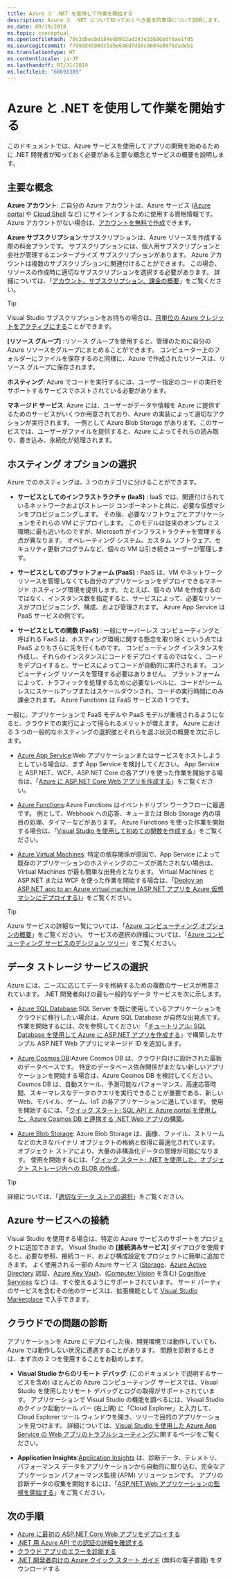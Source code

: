 ```yaml
---
title: Azure と .NET を使用して作業を開始する
description: Azure と .NET について知っておくべき基本的事項について説明します。
ms.date: 09/19/2018
ms.topic: conceptual
ms.openlocfilehash: 70c3dbecbd184ed8952ad343e33686bdf8ae1fd5
ms.sourcegitcommit: f799dd4590dc5a5e646d7d50c9604a9975dadeb1
ms.translationtype: HT
ms.contentlocale: ja-JP
ms.lasthandoff: 07/31/2019
ms.locfileid: "68691389"
---
```

# <a name="get-started-with-azure-and-net"></a>Azure と .NET を使用して作業を開始する

このドキュメントでは、Azure サービスを使用してアプリの開発を始めるために .NET 開発者が知っておく必要がある主要な概念とサービスの概要を説明します。

## <a name="key-concepts"></a>主要な概念

**Azure アカウント**: ご自分の Azure アカウントは、Azure サービス ([Azure portal](https://portal.azure.com) や [Cloud Shell](https://shell.azure.com) など) にサインインするために使用する資格情報です。 Azure アカウントがない場合は、[アカウントを無料で作成](https://azure.microsoft.com/free/dotnet/)できます。

**Azure サブスクリプション**:サブスクリプションは、Azure リソースを作成する際の料金プランです。 サブスクリプションには、個人用サブスクリプションと会社が管理するエンタープライズ サブスクリプションがあります。 Azure アカウントは複数のサブスクリプションに関連付けることができます。 この場合、リソースの作成時に適切なサブスクリプションを選択する必要があります。 詳細については、「[アカウント、サブスクリプション、課金の概要](https://docs.microsoft.com/azure/guides/developer/azure-developer-guide#understanding-accounts-subscriptions-and-billing)」をご覧ください。

> [!TIP]
> Visual Studio サブスクリプションをお持ちの場合は、[月単位の Azure クレジットをアクティブにする](https://azure.microsoft.com/pricing/member-offers/credit-for-visual-studio-subscribers/)ことができます。

**[リソース グループ]** :リソース グループを使用すると、管理のために自分の Azure リソースをグループにまとめることができます。 コンピューター上のフォルダーにファイルを保存するのと同様に、Azure で作成されたリソースは、リソース グループに保存されます。

**ホスティング**: Azure でコードを実行するには、ユーザー指定のコードの実行をサポートするサービスでホストされている必要があります。

**マネージド サービス**: Azure には、ユーザーがデータや情報を Azure に提供するためのサービスがいくつか用意されており、Azure の実装によって適切なアクションが実行されます。 一例として Azure Blob Storage があります。このサービスでは、ユーザーがファイルを提供すると、Azure によってそれらの読み取り、書き込み、永続化が処理されます。

## <a name="choosing-a-hosting-option"></a>ホスティング オプションの選択

Azure でのホスティングは、3 つのカテゴリに分けることができます。

* **サービスとしてのインフラストラクチャ (IaaS)** : IaaS では、関連付けられているネットワークおよびストレージ コンポーネントと共に、必要な仮想マシンをプロビジョニングします。 その後、必要なソフトウェアとアプリケーションをそれらの VM にデプロイします。 このモデルは従来のオンプレミス環境に最も近いものですが、Microsoft がインフラストラクチャを管理する点が異なります。 オペレーティング システム、カスタム ソフトウェア、セキュリティ更新プログラムなど、個々の VM は引き続きユーザーが管理します。

* **サービスとしてのプラットフォーム (PaaS)** : PaaS は、VM やネットワーク リソースを管理しなくても自分のアプリケーションをデプロイできるマネージド ホスティング環境を提供します。 たとえば、個々の VM を作成するのではなく、インスタンス数を指定すると、サービスによって、必要なリソースがプロビジョニング、構成、および管理されます。 Azure App Service は PaaS サービスの例です。
  
* **サービスとしての関数 (FaaS)** : 一般にサーバーレス コンピューティングと呼ばれる FaaS は、ホスティング環境に関する懸念を取り除くという点では PaaS よりもさらに先を行くものです。 コンピューティング インスタンスを作成し、それらのインスタンスにコードをデプロイするのではなく、コードをデプロイすると、サービスによってコードが自動的に実行されます。 コンピューティング リソースを管理する必要はありません。 プラットフォームによって、トラフィックを処理するために必要なレベルに、コードがシームレスにスケールアップまたはスケールダウンされ、コードの実行時間にのみ課金されます。 Azure Functions は FaaS サービスの 1 つです。

一般に、アプリケーションで FaaS モデルや PaaS モデルが重視されるようになると、クラウドでの実行によって得られるメリットが増えます。 Azure における 3 つの一般的なホスティングの選択肢とそれらを選ぶ状況の概要を次に示します。

* [Azure App Service](https://docs.microsoft.com/azure/app-service/app-service-value-prop-what-is):Web アプリケーションまたはサービスをホストしようとしている場合は、まず App Service を検討してください。 App Service と ASP.NET、WCF、ASP.NET Core の各アプリを使った作業を開始する場合は、「[Azure に ASP.NET Core Web アプリを作成する](https://docs.microsoft.com/azure/app-service/app-service-web-get-started-dotnet)」をご覧ください。

* [Azure Functions](https://docs.microsoft.com/azure/azure-functions/functions-overview):Azure Functions はイベントドリブン ワークフローに最適です。 例として、Webhook への応答、キューまたは Blob Storage 内の項目の処理、タイマーなどがあります。 Azure Functions を使った作業を開始する場合は、「[Visual Studio を使用して初めての関数を作成する](https://docs.microsoft.com/azure/azure-functions/functions-create-your-first-function-visual-studio)」をご覧ください。

* [Azure Virtual Machines](https://docs.microsoft.com/azure/virtual-machines/): 特定の依存関係が原因で、App Service によって既存のアプリケーションのホスティングのニーズが満たされない場合は、Virtual Machines が最も簡単な出発点となります。 Virtual Machines と ASP.NET または WCF を使った作業を開始する場合は、「[Deploy an ASP.NET app to an Azure virtual machine (ASP.NET アプリを Azure 仮想マシンにデプロイする)](https://tutorials.visualstudio.com/aspnet-vm/intro)」をご覧ください。

> [!TIP]
> Azure サービスの詳細な一覧については、「[Azure コンピューティング オプションの概要](https://docs.microsoft.com/azure/architecture/guide/technology-choices/compute-overview#azure-compute-options)」をご覧ください。 サービスの選択の詳細については、「[Azure コンピューティング サービスのデシジョン ツリー](https://docs.microsoft.com/azure/architecture/guide/technology-choices/compute-decision-tree)」をご覧ください。

## <a name="choosing-a-data-storage-service"></a>データ ストレージ サービスの選択

Azure には、ニーズに応じてデータを格納するための複数のサービスが用意されています。 .NET 開発者向けの最も一般的なデータ サービスを次に示します。

* [Azure SQL Database](https://docs.microsoft.com/azure/sql-database/):SQL Server を既に使用しているアプリケーションをクラウドに移行したい場合は、Azure SQL Database が自然な出発点です。 作業を開始するには、次を参照してください: 「[チュートリアル: SQL Database を使用して Azure に ASP.NET アプリを作成する](https://docs.microsoft.com/azure/app-service/app-service-web-tutorial-dotnet-sqldatabase)」で構築したサンプル ASP.NET Web アプリにマネージド ID を追加します。

* [Azure Cosmos DB](https://docs.microsoft.com/azure/cosmos-db/):Azure Cosmos DB は、クラウド向けに設計された最新のデータベースです。 特定のデータベース依存関係がまだない新しいアプリケーションを開始する場合は、Azure Cosmos DB を検討してください。 Cosmos DB は、自動スケール、予測可能なパフォーマンス、高速応答時間、スキーマレスなデータのクエリを実行できることが重要である、新しい Web、モバイル、ゲーム、IoT の各アプリケーションに適しています。 使用を開始するには、「[クイック スタート: SQL API と Azure portal を使用した、Azure Cosmos DB と連携する .NET Web アプリの構築](https://docs.microsoft.com/azure/cosmos-db/create-sql-api-dotnet)。

* [Azure Blob Storage](https://docs.microsoft.com/azure/storage/): Azure Blob Storage は、画像、ファイル、ストリームなどの大きなバイナリ オブジェクトの格納と取得に最適化されています。 オブジェクト ストアにより、大量の非構造化データの管理が可能になります。 使用を開始するには、「[クイック スタート: .NET を使用した、オブジェクト ストレージ内への BLOB の作成](https://docs.microsoft.com/azure/storage/blobs/storage-quickstart-blobs-dotnet)。

> [!TIP]
> 詳細については、「[適切なデータ ストアの選択](https://docs.microsoft.com/azure/architecture/guide/technology-choices/data-store-overview)」をご覧ください。

## <a name="connecting-to-azure-services"></a>Azure サービスへの接続

Visual Studio を使用する場合は、特定の Azure サービスのサポートをプロジェクトに追加できます。  Visual Studio の **[接続済みサービス]** ダイアログを使用すると、必要な参照、接続コード、および構成設定をプロジェクトに簡単に追加できます。  よく使用される一部の Azure サービス ([Storage](/azure/vs-azure-tools-connected-services-storage)、[Azure Active Directory](/azure/active-directory/develop/vs-active-directory-add-connected-service) 認証、[Azure Key Vault](/azure/key-vault/vs-key-vault-add-connected-service)、([Computer Vision](/azure/cognitive-services/computer-vision/vs-computer-vision-connected-service) を含む) [Cognitive Services](/azure/cognitive-services/) など) は、すぐ使えるようにサポートされています。  サード パーティのサービスを含むその他のサービスは、拡張機能として [Visual Studio Marketplace](https://marketplace.visualstudio.com/search?term=connected%20service&target=VS&category=Tools&vsVersion=&subCategory=All&sortBy=Relevance) で入手できます。

## <a name="diagnosing-problems-in-the-cloud"></a>クラウドでの問題の診断
アプリケーションを Azure にデプロイした後、開発環境では動作していても、Azure では動作しない状況に遭遇することがあります。 問題を診断するときは、まず次の 2 つを使用することをお勧めします。

* **Visual Studio からのリモート デバッグ**: (このドキュメントで説明するサービスを含め) ほとんどの Azure コンピューティング サービスでは、Visual Studio を使用したリモート デバッグとログの取得がサポートされています。 アプリケーションで Visual Studio の機能を調べるには、Visual Studio のクイック起動ツール バー (右上隅) に「Cloud Explorer」と入力して、Cloud Explorer ツール ウィンドウを開き、ツリーで目的のアプリケーションを見つけます。 詳細については、[Visual Studio を使用した Azure App Service の Web アプリのトラブルシューティング](https://docs.microsoft.com/azure/app-service/web-sites-dotnet-troubleshoot-visual-studio#remotedebug)に関するページをご覧ください。

* **Application Insights**:[Application Insights](https://docs.microsoft.com/azure/application-insights/) は、診断データ、テレメトリ、パフォーマンス データをアプリケーションから自動的に取り込む、完全なアプリケーション パフォーマンス監視 (APM) ソリューションです。 アプリの診断データの収集を開始するには、「[ASP.NET Web アプリケーションの監視を開始する](https://docs.microsoft.com/azure/application-insights/quick-monitor-portal)」をご覧ください。

## <a name="next-steps"></a>次の手順

* [Azure に最初の ASP.NET Core Web アプリをデプロイする](https://docs.microsoft.com/azure/app-service/app-service-web-get-started-dotnet)
* [.NET 用 Azure API での認証の詳細を確認する](dotnet-sdk-azure-authenticate.md)
* [クラウド アプリのエラーを診断する](https://blogs.msdn.microsoft.com/webdev/2018/02/07/diagnosing-errors-on-your-cloud-apps)
* [.NET 開発者向けの Azure クイック スタート ガイド](https://www.microsoft.com/net/download/thank-you/azure-quick-start-ebook) (無料の電子書籍) をダウンロードする
